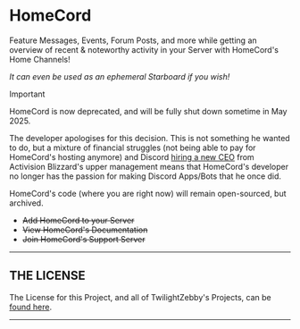 # HomeCord

Feature Messages, Events, Forum Posts, and more while getting an overview of recent & noteworthy activity in your Server with HomeCord's Home Channels!

*It can even be used as an ephemeral Starboard if you wish!*

> [!IMPORTANT]
> HomeCord is now deprecated, and will be fully shut down sometime in May 2025.
> 
> The developer apologises for this decision. This is not something he wanted to do, but a mixture of financial struggles (not being able to pay for HomeCord's hosting anymore) and Discord [hiring a new CEO](https://discord.com/blog/passing-the-torch) from Activision Blizzard's upper management means that HomeCord's developer no longer has the passion for making Discord Apps/Bots that he once did.
> 
> HomeCord's code (where you are right now) will remain open-sourced, but archived.

- ~~Add HomeCord to your Server~~
- ~~View HomeCord's Documentation~~
- ~~Join HomeCord's Support Server~~

---

## THE LICENSE
The License for this Project, and all of TwilightZebby's Projects, can be [found here](https://github.com/TwilightZebby/license/blob/main/license.md).

---
